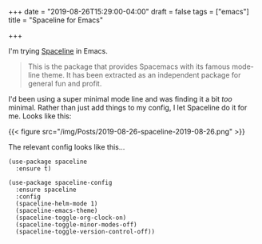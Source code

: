 +++
date = "2019-08-26T15:29:00-04:00"
draft = false
tags = ["emacs"]
title = "Spaceline for Emacs"

+++

I'm trying [Spaceline](https://github.com/TheBB/spaceline) in Emacs.

> This is the package that provides Spacemacs with its famous mode-line theme. It has been extracted as an independent package for general fun and profit.

I'd been using a super minimal mode line and was finding it a bit _too_ minimal. Rather than just add things to my config, I let Spaceline do it for me. Looks like this:

{{< figure src="/img/Posts/2019-08-26-spaceline-2019-08-26.png" >}}

The relevant config looks like this...

```emacs-lisp
(use-package spaceline
  :ensure t)

(use-package spaceline-config
  :ensure spaceline
  :config
  (spaceline-helm-mode 1)
  (spaceline-emacs-theme)
  (spaceline-toggle-org-clock-on)
  (spaceline-toggle-minor-modes-off)
  (spaceline-toggle-version-control-off))
```
